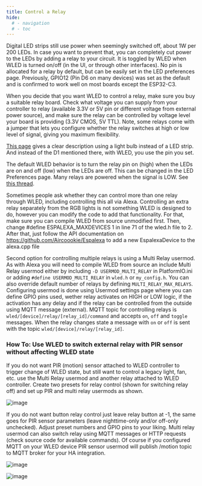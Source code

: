 ```yaml
---
title: Control a Relay
hide:
  # - navigation
  # - toc
---
```


Digital LED strips still use power when seemingly switched off, about 1W per 200 LEDs. In case you want to prevent that, you can completely cut power to the LEDs by adding a relay to your circuit. It is toggled by WLED when WLED is turned on/off (in the UI, or through other interfaces).
No pin is allocated for a relay by default, but can be easily set in the LED preferences page.
Previously, GPIO12 (Pin D6 on many devices) was set as the default and is confirmed to work well on most boards except the ESP32-C3.

When you decide that you want WLED to control a relay, make sure you buy a suitable relay board. Check what voltage you can supply from your controller to relay (available 3.3V or 5V pin or different voltage from external power source), and make sure the relay can be controlled by voltage level your board is providing  (3.3V CMOS, 5V TTL). Note, some relays come with a jumper that lets you configure whether the relay switches at high or low level of signal, giving you maximum flexibility.

[This page](https://www.geekering.com/?p=187) gives a clear description using a light bulb instead of a LED strip. And instead of the D1 mentioned there, with WLED, you use the pin you set.

The default WLED behavior is to turn the relay pin on (high) when the LEDs are on and off (low) when the LEDs are off. This can be changed in the LED Preferences page. Many relays are powered when the signal is LOW. See [this thread](https://github.com/Aircoookie/WLED/issues/631#issuecomment-605512524).

Sometimes people ask whether they can control more than one relay through WLED, including controlling this all via Alexa. Controlling an extra relay separately from the RGB lights is not something WLED is designed to do, however you can modify the code to add that functionality. For that, make sure you can compile WLED from source unmodified first. Then, change #define ESPALEXA_MAXDEVICES 1 in line 71 of the wled.h file to 2. After that, just follow the API documentation on https://github.com/Aircoookie/Espalexa to add a new EspalexaDevice to the alexa.cpp file

Second option for controlling multiple relays is using a Multi Relay usermod. As with Alexa you will need to compile WLED from source an include Multi Relay usermod either by including `-D USERMOD_MULTI_RELAY` in PlatformIO.ini or adding `#define USERMOD_MULTI_RELAY` in `wled.h` or `my_config.h`. You can also override default number of relays by defining `MULTI_RELAY_MAX_RELAYS`. Configuring usermod is done using Usermod settings page where you can define GPIO pins used, wether relay activates on HIGH or LOW logic, if the activation has any delay and if the relay can be controlled from the outside using MQTT message (external).
MQTT topic for controlling relays is `wled/[device]/relay/[relay_id]/command` and accepts `on`, `off` and `toggle` messages. When the relay changes state a message with `on` or `off` is sent with the topic `wled/[device]/relay/[relay_id]`.

### How To: Use WLED to switch external relay with PIR sensor without affecting WLED state

If you do not want PIR (motion) sensor attached to WLED controller to trigger change of WLED state, but still want to control a legacy light, fan, etc. use the Multi Relay usermod and another relay attached to WLED controller. Create two presets for relay control (shown for switching relay off) and set up PIR and multi relay usermods as shown.

![image](https://user-images.githubusercontent.com/59397047/164982222-a55b2702-b21f-4245-96fb-a90d165de85c.png)

If you do not want button relay control just leave relay button at -1, the same goes for PIR sensor parameters (leave nighttime-only and/or off-only unchecked). Adjust preset numbers and GPIO pins to your liking. Multi relay usermod can also switch relay using MQTT messages or HTTP requests (check source code for available commands). Of course if you configured MQTT on your WLED device PIR sensor usermod will publish /motion topic to MQTT broker for your HA integration.

![image](https://user-images.githubusercontent.com/59397047/164982233-5057bcef-48fe-4e52-a2c3-f8c7856a2f8a.png)

![image](https://user-images.githubusercontent.com/59397047/164982248-769f6307-62cc-4c01-bed6-05602a6da1e8.png)

